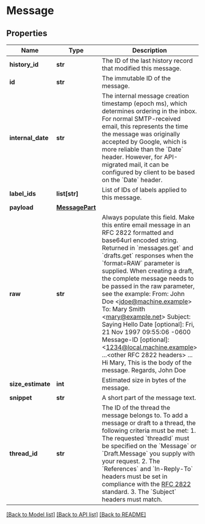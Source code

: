 # Message

## Properties
Name | Type | Description | Notes
------------ | ------------- | ------------- | -------------
**history_id** | **str** | The ID of the last history record that modified this message. | [optional] 
**id** | **str** | The immutable ID of the message. | [optional] 
**internal_date** | **str** | The internal message creation timestamp (epoch ms), which determines ordering in the inbox. For normal SMTP-received email, this represents the time the message was originally accepted by Google, which is more reliable than the &#x60;Date&#x60; header. However, for API-migrated mail, it can be configured by client to be based on the &#x60;Date&#x60; header. | [optional] 
**label_ids** | **list[str]** | List of IDs of labels applied to this message. | [optional] 
**payload** | [**MessagePart**](MessagePart.md) |  | [optional] 
**raw** | **str** | Always populate this field. Make this entire email message in an RFC 2822 formatted and base64url encoded string. Returned in &#x60;messages.get&#x60; and &#x60;drafts.get&#x60; responses when the &#x60;format&#x3D;RAW&#x60; parameter is supplied. When creating a draft, the complete message needs to be passed in the raw parameter, see the example: From: John Doe &lt;jdoe@machine.example&gt;  To: Mary Smith &lt;mary@example.net&gt;  Subject: Saying Hello  Date [optional]: Fri, 21 Nov 1997 09:55:06 -0600 Message-ID [optional]: &lt;1234@local.machine.example&gt; ...&lt;other RFC 2822 headers&gt; ... Hi Mary, This is the body of the message. Regards, John Doe  | 
**size_estimate** | **int** | Estimated size in bytes of the message. | [optional] 
**snippet** | **str** | A short part of the message text. | [optional] 
**thread_id** | **str** | The ID of the thread the message belongs to. To add a message or draft to a thread, the following criteria must be met: 1. The requested &#x60;threadId&#x60; must be specified on the &#x60;Message&#x60; or &#x60;Draft.Message&#x60; you supply with your request. 2. The &#x60;References&#x60; and &#x60;In-Reply-To&#x60; headers must be set in compliance with the [RFC 2822](https://tools.ietf.org/html/rfc2822) standard. 3. The &#x60;Subject&#x60; headers must match.  | [optional] 

[[Back to Model list]](../README.md#documentation-for-models) [[Back to API list]](../README.md#documentation-for-api-endpoints) [[Back to README]](../README.md)

